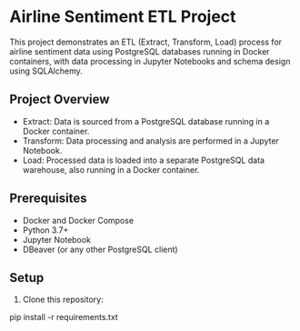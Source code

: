 # Airline Sentiment ETL Project

This project demonstrates an ETL (Extract, Transform, Load) process for airline sentiment data using PostgreSQL databases running in Docker containers, with data processing in Jupyter Notebooks and schema design using SQLAlchemy.

## Project Overview

- Extract: Data is sourced from a PostgreSQL database running in a Docker container.
- Transform: Data processing and analysis are performed in a Jupyter Notebook.
- Load: Processed data is loaded into a separate PostgreSQL data warehouse, also running in a Docker container.

## Prerequisites

- Docker and Docker Compose
- Python 3.7+
- Jupyter Notebook
- DBeaver (or any other PostgreSQL client)

## Setup

1. Clone this repository:

pip install -r requirements.txt
